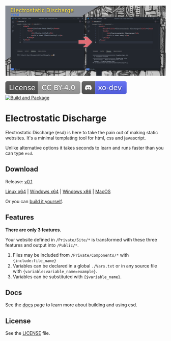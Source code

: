 ![](Docs/Example.png)

[![License: CC BY 4.0](</Docs/License CC BY-4.0.svg>)](LICENSE.md)   [![Join Discord](/Docs/discord.svg)](https://discord.gg/6J2DQNPQjP) [![Build and Package](https://github.com/xoorath/esd/actions/workflows/cmake.yml/badge.svg)](https://github.com/xoorath/esd/actions/workflows/cmake.yml)

# Electrostatic Discharge

Electrostatic Discharge (esd) is here to take the pain out of making static websites. It's a minimal templating tool for html, css and javascript.

Unlike alternative options it takes seconds to learn and runs faster than you can type `esd`.

## Download

Release: [v0.1](https://github.com/xoorath/esd/releases/tag/v0.1)

[Linux x64](https://github.com/xoorath/esd/releases/download/v0.1/ESD.Linux.zip) | [Windows x64](https://github.com/xoorath/esd/releases/download/v0.1/ESD.Win64.zip) | [Windows x86](https://github.com/xoorath/esd/releases/download/v0.1/ESD.Win32.zip) | [MacOS](https://github.com/xoorath/esd/releases/download/v0.1/ESD.MacOS.zip)

Or you can [build it yourself](Docs/Build.md).

## Features

**There are only 3 features.**

Your website defined in `/Private/Site/*` is transformed with these three features and output into `/Public/*`.

1. Files may be included from `/Private/Components/*` with `{include:file_name}`
2. Variables can be declared in a global `./Vars.txt` or in any source file with `{variable:variable_name=example}`.
3. Variables can be substituted with `{$variable_name}`.


## Docs

See the [docs](/Docs/Readme.md) page to learn more about building and using esd.

## License

See the [LICENSE](LICENSE.md) file.

